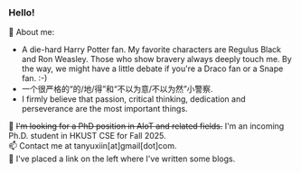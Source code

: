 ### Hello!

💬 About me:
- A die-hard Harry Potter fan. My favorite characters are Regulus Black and Ron Weasley. Those who show bravery always deeply touch me. By the way, we might have a little debate if you're a Draco fan or a Snape fan. :-)  
- 一个很严格的“的/地/得”和“不以为意/不以为然”小警察. 
- I firmly believe that passion, critical thinking, dedication and perseverance are the most important things.

🔭 ~~I'm looking for a PhD position in AIoT and related fields.~~ I'm an incoming Ph.D. student in HKUST CSE for Fall 2025.     
📫 Contact me at tanyuxiin[at]gmail[dot]com.    
📖 I've placed a link on the left where I've written some blogs. 
